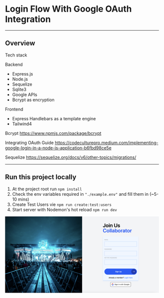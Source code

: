 # Login Flow With Google OAuth Integration

---

## Overview

Tech stack

Backend

- Express.js
- Node.js
- Sequelize
- Sqlite3
- Google APIs
- Bcrypt as encryption

Frontend

- Express Handlebars as a template engine
- Tailwind4

Bcrypt
https://www.npmjs.com/package/bcrypt

Integrating OAuth Guide
https://codeculturepro.medium.com/implementing-google-login-in-a-node-js-application-b6fbd98ce5e

Sequelize
https://sequelize.org/docs/v6/other-topics/migrations/

---

## Run this project locally

1. At the project root run `npm install`
2. Check the env variables required in `"./example.env"` and fill them in (~5-10 mins)
3. Create Test Users vie `npm run create:test:users`
4. Start server with Nodemon's hot reload `npm run dev`

![Sign Up Page](./signup.png)

